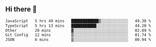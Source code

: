 ## Hi there 👋

<!--
**Rakshith-Raj08/Rakshith-Raj08** is a ✨ _special_ ✨ repository because its `README.md` (this file) appears on your GitHub profile.

Here are some ideas to get you started:

- 🔭 I’m currently working on ...
- 🌱 I’m currently learning ...
- 👯 I’m looking to collaborate on ...
- 🤔 I’m looking for help with ...
- 💬 Ask me about ...
- 📫 How to reach me: ...
- 😄 Pronouns: ...
- ⚡ Fun fact: ...
-->
<!--START_SECTION:waka-->

```txt
JavaScript   5 hrs 49 mins   ████████████▒░░░░░░░░░░░░   49.30 %
TypeScript   5 hrs 13 mins   ███████████░░░░░░░░░░░░░░   44.20 %
Other        20 mins         ▓░░░░░░░░░░░░░░░░░░░░░░░░   02.89 %
Git Config   12 mins         ▒░░░░░░░░░░░░░░░░░░░░░░░░   01.74 %
JSON         6 mins          ▒░░░░░░░░░░░░░░░░░░░░░░░░   00.94 %
```

<!--END_SECTION:waka-->
